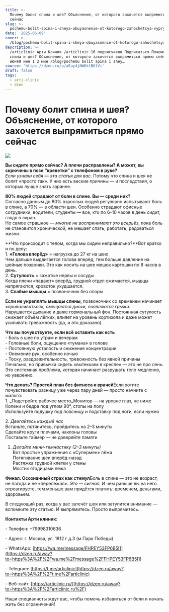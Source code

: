 ```yaml
---
title: >-
  Почему болит спина и шея? Объяснение, от которого захочется выпрямиться прямо
  сейчас
slug: >-
  pochemu-bolit-spina-i-sheya-obuyasnenie-ot-kotorogo-zahochetsya-vypryamitsya-pry
date: '2025-06-09'
cover: >-
  /blog/pochemu-bolit-spina-i-sheya-obuyasnenie-ot-kotorogo-zahochetsya-vypryamitsya-pry/cover.jpg
description: >-
  /articlinic Арти Клиник /articlinic 16 подписчиков Подписаться Почему болит
  спина и шея? Объяснение, от которого захочется выпрямиться прямо сейчас 9
  июня9 июн 1 2 мин /blog/pochemu bolit spina i shey…
source: 'https://dzen.ru/a/aEay4jNWKktB6lVi'
draft: false
tags:
  - arti-clinic
  - dzen
---
```


# Почему болит спина и шея? Объяснение, от которого захочется выпрямиться прямо сейчас

![](/blog/pochemu-bolit-spina-i-sheya-obuyasnenie-ot-kotorogo-zahochetsya-vypryamitsya-pry/img-0.jpg)

**Вы сидите прямо сейчас? А плечи расправлены? А может, вы скрючены в позе “креветки” с телефоном в руке?**  
_Если узнали себя — эта статья для вас._ Потому что спина и шея не болят «просто так». У них есть веские причины — и последствия, о которых лучше знать заранее.  
  
**80% людей страдают от боли в спине. Вы — среди них?**  
Согласно данным до 80% взрослых людей регулярно испытывают боль в спине, а 70% — в области шеи. Особенно страдают офисные сотрудники, водители, студенты — все, кто по 6–10 часов в день сидит, глядя в экран.  
Но самое страшное — _многие не воспринимают это всерьёз_, пока боль не становится хронической, не мешает спать, работать, радоваться жизни.  
  
**Что происходит с телом, когда мы сидим неправильно?**Вот кратко и по делу:  
1\. **«Голова вперёд»** = нагрузка до 27 кг на шею  
Чем дальше выдвигается голова вперёд, тем больше давление на шейные позвонки. Это как носить на шее мешок картошки по 8 часов в день.  
2\. **Сутулость** = зажатые нервы и сосуды  
Когда плечи «падают» вперёд, грудной отдел сжимается, мышцы напрягаются, кровоток ухудшается.  
3\. **Слабые мышцы** \= позвоночник без опоры

  
**Если не укреплять мышцы спины**, позвоночник со временем начинает _«проваливаться», смещаются диски, появляются грыжи._  
Нарушается дыхание и даже гормональный фон. Постоянная сутулость снижает объём лёгких, влияет на уровень кортизола и даже может усиливать тревожность (да, и это доказано).  
  
**Что вы почувствуете, если всё оставить как есть**  
\- Боль в шее по утрам и вечерам  
\- Головные боли, ощущение «тумана» в голове  
\- Постоянную усталость и снижение концентрации  
\- Онемение рук, особенно ночью  
\- Тоску, раздражительность, тревожность без явной причины  
Печально, но привычка сидеть «вытекшим в кресле» — это не про лень. Это системная проблема, которая начинает разрушать тело медленно, но уверенно.  
  
**Что делать? Простой план без фитнеса и врачей**Если хотите почувствовать разницу уже через пару дней — просто начните с малого:  
1\. _Подстройте рабочее место_Монитор — на уровне глаз, не ниже  
Колени и бедра под углом 90°, стопы на полу  
Используйте подушку под поясницу и подставку под ноги, если нужно  
  
2\. _Двигайтесь каждый час_  
Встаньте, потянитесь, пройдитесь на 2–3 минуты  
Сделайте круги плечами, наклоны головы  
Поставьте таймер — не доверяйте памяти

  
1. _Делайте мини-гимнастику (2–3 минуты)_  
Вот простые упражнения с «Супермен» лёжа  
Потягивание шеи вперёд-назад  
Растяжка грудной клетки у стены  
Мостик ягодицами лёжа  
  
**Финал. Осознанный страх как стимул**Боль в спине — это не возраст, не погода и не «перележал». _Это — сигнал._ И чем раньше вы на него отреагируете, тем меньше вам придётся платить: временем, деньгами, здоровьем.

  
В следующий раз, когда у вас затечёт шея или затупится внимание — вспомните эту статью. И выпрямитесь. Просто выпрямитесь.  
  
**Контакты Арти клиник:**

\- Телефон: +79998310636

\- Адрес: г. Москва, ул. 1812 г д.3 (м.Парк Победы)

\- WhatsApp: [https://wa.me/message/FHPEY53FP6B5I1](https://dzen.ru/away?to=https%3A%2F%2Fwa.me%2Fmessage%2FFHPEY53FP6B5I1)

\- Telegram: [https://t.me/articlinic](https://dzen.ru/away?to=https%3A%2F%2Ft.me%2Farticlinic)

\- Веб-сайт: [https://articlinic.ru/](https://dzen.ru/away?to=https%3A%2F%2Farticlinic.ru%2F)

Наши специалисты ждут вас, чтобы помочь избавиться от боли и начать жить без ограничений!